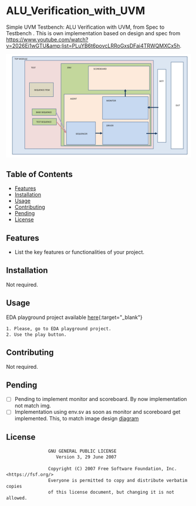 # ALU_Verification_with_UVM

Simple UVM Testbench: ALU Verification with UVM, from Spec to Testbench . This is own implementation based on design and spec from https://www.youtube.com/watch?v=2026Ei1wGTU&amp;list=PLuYB6t6povcLRRoGxsDFai4TRWQMXCx5h.

![blocks diagram](spec/ALU%20Block%20Diagram.jpg)

## Table of Contents

- [Features](#features)
- [Installation](#installation)
- [Usage](#usage)
- [Contributing](#contributing)
- [Pending](#pending)
- [License](#license)

## Features

- List the key features or functionalities of your project.

## Installation

Not required.

## Usage
EDA playground project available [here](https://www.edaplayground.com/x/KWCi){:target="_blank"}


    1. Please, go to EDA playground project.
    2. Use the play button.

## Contributing

Not required.

## Pending

- [ ] Pending to implement monitor and scoreboard. By now implementation not match img.
- [ ] Implementation using env.sv as soon as monitor and scoreboard get implemented. This, to match image design [diagram](spec/ALU%20Block%20Diagram.jpg)

## License

                    GNU GENERAL PUBLIC LICENSE
                       Version 3, 29 June 2007

                    Copyright (C) 2007 Free Software Foundation, Inc. <https://fsf.org/>
                    Everyone is permitted to copy and distribute verbatim copies
                    of this license document, but changing it is not allowed.

